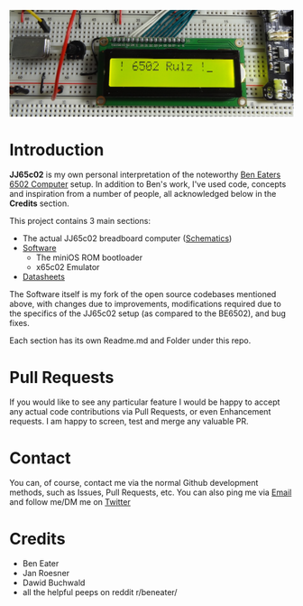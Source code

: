 ![6502 Rulz](./Images/6502-rulz.png)
# Introduction

**JJ65c02** is my own personal interpretation of the noteworthy [Ben Eaters 6502 Computer](https://eater.net/6502) setup. In addition to Ben's work, I've used code, concepts and inspiration from a number of people, all acknowledged below in the **Credits** section.

This project contains 3 main sections:

* The actual JJ65c02 breadboard computer ([Schematics](./Schematics))
* [Software](./Software)
  * The miniOS ROM bootloader
  * x65c02 Emulator
* [Datasheets](./Datasheets)

The Software itself is my fork of the open source codebases mentioned above, with changes due to improvements, modifications required due to the specifics of the JJ65c02 setup (as compared to the BE6502), and bug fixes.

Each section has its own Readme.md and Folder under this repo.

# Pull Requests

If you would like to see any particular feature I would be happy to accept any actual code contributions via Pull Requests, or even Enhancement requests. I am happy to screen, test and merge any valuable PR.

# Contact

You can, of course, contact me via the normal Github development methods, such as Issues, Pull Requests, etc. You can also ping me via [Email](mailto:jimjag@gmail.com) and follow me/DM me on [Twitter](https://twitter.com/jimjag/)

# Credits

* Ben Eater
* Jan Roesner
* Dawid Buchwald
* all the helpful peeps on reddit r/beneater/
